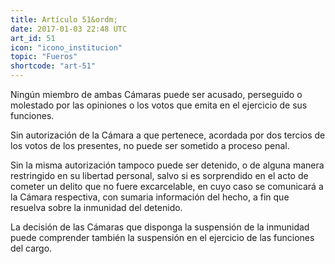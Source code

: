 ```yaml
---
title: Artículo 51&ordm;
date: 2017-01-03 22:48 UTC
art_id: 51
icon: "icono_institucion"
topic: "Fueros"
shortcode: "art-51"
---
```

Ningún miembro de ambas Cámaras puede ser acusado, perseguido o molestado por las opiniones o los votos que emita en el ejercicio de sus funciones.

Sin autorización de la Cámara a que pertenece, acordada por dos tercios de los votos de los presentes, no puede ser sometido a proceso penal.

Sin la misma autorización tampoco puede ser detenido, o de alguna manera restringido en su libertad personal, salvo si es sorprendido en el acto de cometer un delito que no fuere excarcelable, en cuyo caso se comunicará a la Cámara respectiva, con sumaria información del hecho, a fin que resuelva sobre la inmunidad del detenido.

La decisión de las Cámaras que disponga la suspensión de la inmunidad puede comprender también la suspensión en el ejercicio de las funciones del cargo.
